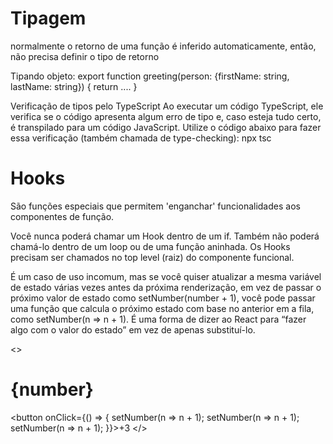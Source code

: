 # Tipagem

normalmente o retorno de uma função é inferido automaticamente, então, não precisa definir o tipo de retorno

Tipando objeto: export function greeting(person: {firstName: string, lastName: string}) {
   return ....
}

Verificação de tipos pelo TypeScript
Ao executar um código TypeScript, ele verifica se o código apresenta algum erro de tipo e, caso esteja tudo certo, é transpilado para um código JavaScript. Utilize o código abaixo para fazer essa verificação (também chamada de type-checking):
npx tsc


# Hooks
São funções especiais que permitem 'enganchar' funcionalidades aos componentes de função.

Você nunca poderá chamar um Hook dentro de um if. Também não poderá chamá-lo dentro de um loop ou de uma função aninhada. Os Hooks precisam ser chamados no top level (raiz) do componente funcional.

É um caso de uso incomum, mas se você quiser atualizar a mesma variável de estado várias vezes antes da próxima renderização, em vez de passar o próximo valor de estado como setNumber(number + 1), você pode passar uma função que calcula o próximo estado com base no anterior em a fila, como setNumber(n => n + 1). É uma forma de dizer ao React para “fazer algo com o valor do estado” em vez de apenas substituí-lo.

  <>
      <h1>{number}</h1>
      <button onClick={() => {
        setNumber(n => n + 1);
        setNumber(n => n + 1);
        setNumber(n => n + 1);
      }}>+3</button>
    </>


    